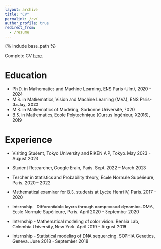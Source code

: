 ```yaml
---
layout: archive
title: "CV"
permalink: /cv/
author_profile: true
redirect_from:
  - /resume
---
```


{% include base_path %}

Complete CV [here](https://michaelsdr.github.io/documents/CV.pdf).

Education
======
* Ph.D. in Mathematics and Machine Learning, ENS Paris (Ulm), 2020 - 2024
* M.S. in Mathematics, Vision and Machine Learning (MVA), ENS Paris-Saclay, 2020
* M.S. in Mathematics of Modeling, Sorbonne Université, 2020
* B.S. in Mathematics, Ecole Polytechnique (Cursus Ingénieur, X2016), 2019


Experience
======
* Visiting Student, Tokyo University and RIKEN AIP, Tokyo. May 2023 - August 2023

* Student Researcher, Google Brain, Paris.  Sept. 2022 – March 2023

* Teacher in Statistics and Probability theory, Ecole Normale Supérieure, Paris.  2020 – 2022

* Mathematical examiner for B.S. students at Lycée Henri IV, Paris.  2017 - 2020

* Internship - Differentiable layers through compressed dynamics. DMA, Ecole Normale Supérieure, Paris. April 2020 - September 2020

* Internship - Mathematical modeling of color vision. Benhia Lab, Colombia University, New York. April 2019 - August 2019

* Internship - Statistical modeling of DNA sequencing. SOPHiA Genetics, Geneva. June 2018 - September 2018
